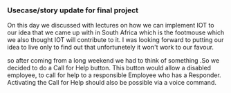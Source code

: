 ### Usecase/story update for final project
On this day we discussed with lectures on how we can implement IOT to our idea that we came up with in South Africa which is the footmouse which we also thought IOT will contribute to it. I was looking forward to putting our idea to live only to find out that unfortunetely it won't work to our favour.

so after coming from a long weekend we had to think of something .So we decided to do a Call for Help button. This button would allow a disabled employee, to call for help to a responsible Employee who has a Responder. Activating the Call for Help should also be possible via a voice command.

